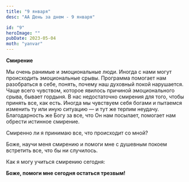 ```yaml
---
title: "9 января"
desc: "АА День за днем - 9 января"

id: "9"
heroImage: ""
pubDate: 2023-05-04
moth: "yanvar"
---
```


**Смирение**

Мы очень ранимые и эмоциональные люди. Иногда с нами могут происходить
эмоциональные срывы. Программа помогает нам разобраться в себе, понять, почему
наш духовный покой нарушается. Чаще всего чувством, которое явилось причиной
эмоционального срыва, бывает гордыня. В нас недостаточно смирения для того,
чтобы принять все, как есть. Иногда мы чувствуем себя богами и пытаемся
изменить ту или иную ситуацию — и тут же терпим неудачу. Благодарность же Богу
за все, что Он нам посылает, помогает нам обрести истинное смирение.

Смиренно ли я принимаю все, что происходит со мной?

Боже, научи меня смирению и помоги мне с душевным покоем встретить все, что бы
ни случилось.

Как я могу учиться смирению сегодня:

**Боже, помоги мне сегодня остаться трезвым!**
